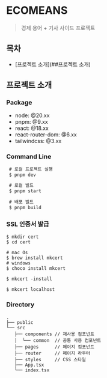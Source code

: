 # ECOMEANS

> 경제 용어 + 기사  사이드 프로젝트

## 목차

- [프로젝트 소개](##프로젝트 소개)

## 프로젝트 소개

### Package

- node: @20.xx
- pnpm: @9.xx
- react: @18.xx
- react-router-dom: @6.xx
- tailwindcss: @3.xx

### Command Line

```bash
 # 로컬 프로젝트 실행
 $ pnpm dev

 # 로컬 빌드
 $ pnpm start

 # 배포 빌드
 $ pnpm build 
```

### SSL 인증서 발급

```
$ mkdir cert
$ cd cert

# mac Os
$ brew install mkcert
# windows
$ choco install mkcert

$ mkcert -install

$ mkcert localhost
```

### Directory
```
.
├── public
└── src
   ├── components // 재사용 컴포넌트
   │  └── common  // 공통 사용 컴포넌트
   ├── pages      // 페이지 컴포넌트
   ├── router     // 페이지 라우터
   ├── styles     // CSS 스타일
   ├── App.tsx
   └── index.tsx
```
